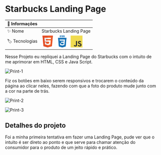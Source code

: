 # Starbucks Landing Page




| :bookmark_tabs: Informações |     |
| -------------  | --- |
| :sparkles: Nome        | Starbucks Landing Page
| :label: Tecnologias | <img src="https://github.com/devicons/devicon/blob/master/icons/html5/html5-original.svg" title="HTML5" alt="HTML" width="40" height="40"/>&nbsp;  <img src="https://github.com/devicons/devicon/blob/master/icons/css3/css3-plain-wordmark.svg" title="CSS3" alt="CSS" width="40" height="40"/>&nbsp; <img src="https://github.com/devicons/devicon/blob/master/icons/javascript/javascript-original.svg" title="JavaScript" alt="JavaScript"  width="40" height="40"/>&nbsp;

 Nesse Projeto eu repliquei a Landing Page do Starbucks com o intuito de me aprimorar em HTML, CSS e Java Script.

![Print-1](https://github.com/Shirocher/Starbucks-LandingPage/assets/123005142/8b2a28f0-1153-4bb2-8fc8-5b0e585dad4d)


 Fiz os botões em baixo serem responsivos e trocarem o conteúdo da página ao clicar neles, fazendo com que a foto do produto mude junto com a cor na parte de trás.

![Print-2](https://github.com/Shirocher/Starbucks-LandingPage/assets/123005142/65921e6f-0b36-4749-a954-41d495d9a5cd)

![Print-3](https://github.com/Shirocher/Starbucks-LandingPage/assets/123005142/6fa28236-37a8-4e6a-9424-5700e8fe060e)






## Detalhes do projeto

 Foi a minha primeira tentativa em fazer uma Landing Page, pude ver que o intuito é ser direto ao ponto e que serve para chamar atenção do consumidor para o produto de um jeito rápido e prático.
